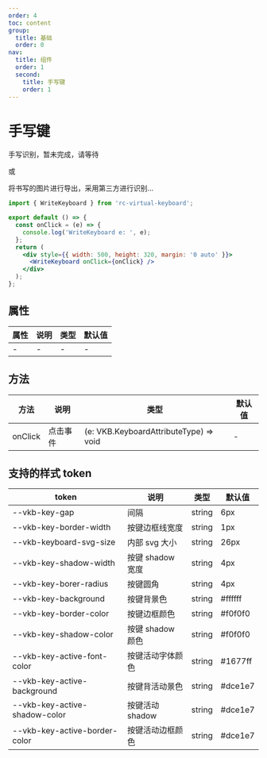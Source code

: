 ```yaml
---
order: 4
toc: content
group:
  title: 基础
  order: 0
nav:
  title: 组件
  order: 1
  second:
    title: 手写键
    order: 1
---
```


# 手写键

手写识别，暂未完成，请等待

或

将书写的图片进行导出，采用第三方进行识别...

```jsx
import { WriteKeyboard } from 'rc-virtual-keyboard';

export default () => {
  const onClick = (e) => {
    console.log('WriteKeyboard e: ', e);
  };
  return (
    <div style={{ width: 500, height: 320, margin: '0 auto' }}>
      <WriteKeyboard onClick={onClick} />
    </div>
  );
};
```

## 属性

| 属性 | 说明 | 类型 | 默认值 |
| ---- | ---- | ---- | ------ |
| -    | -    | -    | -      |

## 方法

| 方法    | 说明     | 类型                                   | 默认值 |
| ------- | -------- | -------------------------------------- | ------ |
| onClick | 点击事件 | (e: VKB.KeyboardAttributeType) => void | -      |

## 支持的样式 token

| token                         | 说明             | 类型   | 默认值  |
| ----------------------------- | ---------------- | ------ | ------- |
| --vkb-key-gap                 | 间隔             | string | 6px     |
| --vkb-key-border-width        | 按键边框线宽度   | string | 1px     |
| --vkb-keyboard-svg-size       | 内部 svg 大小    | string | 26px    |
| --vkb-key-shadow-width        | 按键 shadow 宽度 | string | 4px     |
| --vkb-key-borer-radius        | 按键圆角         | string | 4px     |
| --vkb-key-background          | 按键背景色       | string | #ffffff |
| --vkb-key-border-color        | 按键边框颜色     | string | #f0f0f0 |
| --vkb-key-shadow-color        | 按键 shadow 颜色 | string | #f0f0f0 |
| --vkb-key-active-font-color   | 按键活动字体颜色 | string | #1677ff |
| --vkb-key-active-background   | 按键背活动景色   | string | #dce1e7 |
| --vkb-key-active-shadow-color | 按键活动 shadow  | string | #dce1e7 |
| --vkb-key-active-border-color | 按键活动边框颜色 | string | #dce1e7 |
